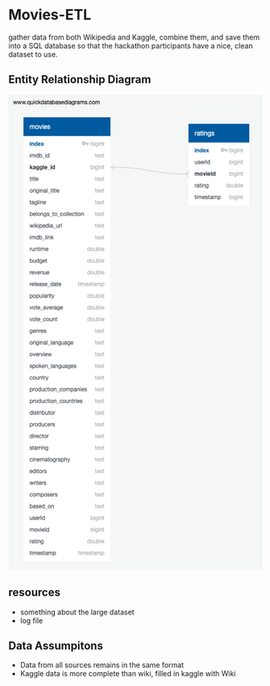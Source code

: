 # Movies-ETL

gather data from both Wikipedia and Kaggle, combine them, and save them into a SQL database so that the hackathon participants have a nice, clean dataset to use. 
## Entity Relationship Diagram
![Movies Database ERD](./movies-etl.png)
## resources
* something about the large dataset
* log file

## Data Assumpitons
* Data from all sources remains in the same format
* Kaggle data is more complete than wiki, filled in kaggle with Wiki
